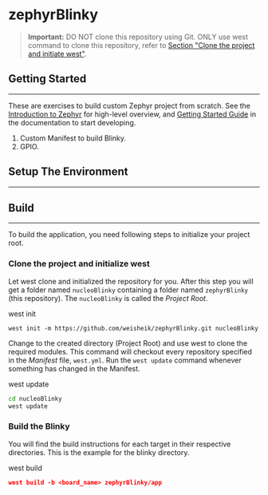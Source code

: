# zephyrBlinky
>**Important:** DO NOT clone this repository using Git. ONLY use west command to clone this repository, refer to [Section "Clone the project and initiate west"](#clone-the-project-and-initiate-west).

## Getting Started
***
These are exercises to build custom Zephyr project from scratch. See the [Introduction to Zephyr](https://docs.zephyrproject.org/latest/introduction/index.html) for high-level overview, and [Getting Started Guide](https://docs.zephyrproject.org/latest/getting_started/index.html) in the documentation to start developing.

1. Custom Manifest to build Blinky.
2. GPIO.

## Setup The Environment
***

## Build
***
To build the application, you need following steps to initialize your project root.

### Clone the project and initialize west
Let west clone and initialized the repository for you. After this step you will get a folder named `nucleoBlinky` containing a folder named `zephyrBlinky` (this repository). The `nucleoBlinky` is called the *Project Root*.

west init
~~~
west init -m https://github.com/weisheik/zephyrBlinky.git nucleoBlinky
~~~
Change to the created directory (Project Root) and use west to clone the required modules. This command will checkout every repository specified in the *Manifest* file, `west.yml`. Run the `west update` command whenever something has changed in the Manifest. 

west update
~~~bash
cd nucleoBlinky
west update
~~~

### Build the Blinky
You will find the build instructions for each target in their respective directories. This is the example for the blinky directory.

west build
~~~json
west build -b <board_name> zephyrBlinky/app